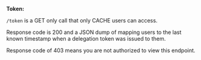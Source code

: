 **Token:**

`/token` is a GET only call that only CACHE users can access.

Response code is 200 and a JSON dump of mapping users to the last known timestamp when a delegation token was issued to them.

Response code of 403 means you are not authorized to view this endpoint.
